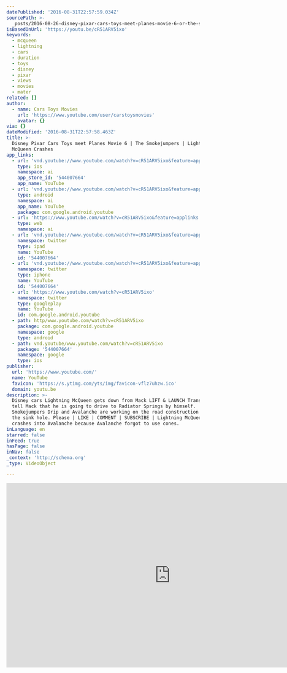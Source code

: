 ```yaml
---
datePublished: '2016-08-31T22:57:59.034Z'
sourcePath: >-
  _posts/2016-08-26-disney-pixar-cars-toys-meet-planes-movie-6-or-the-smokejumper.md
isBasedOnUrl: 'https://youtu.be/cR51ARV5ixo'
keywords:
  - mcqueen
  - lightning
  - cars
  - duration
  - toys
  - disney
  - pixar
  - views
  - movies
  - mater
related: []
author:
  - name: Cars Toys Movies
    url: 'https://www.youtube.com/user/carstoysmovies'
    avatar: {}
via: {}
dateModified: '2016-08-31T22:57:58.463Z'
title: >-
  Disney Pixar Cars Toys meet Planes Movie 6 | The Smokejumpers | Lightning
  McQueen Crashes
app_links:
  - url: 'vnd.youtube://www.youtube.com/watch?v=cR51ARV5ixo&feature=applinks'
    type: ios
    namespace: ai
    app_store_id: '544007664'
    app_name: YouTube
  - url: 'vnd.youtube://www.youtube.com/watch?v=cR51ARV5ixo&feature=applinks'
    type: android
    namespace: ai
    app_name: YouTube
    package: com.google.android.youtube
  - url: 'https://www.youtube.com/watch?v=cR51ARV5ixo&feature=applinks'
    type: web
    namespace: ai
  - url: 'vnd.youtube://www.youtube.com/watch?v=cR51ARV5ixo&feature=applinks'
    namespace: twitter
    type: ipad
    name: YouTube
    id: '544007664'
  - url: 'vnd.youtube://www.youtube.com/watch?v=cR51ARV5ixo&feature=applinks'
    namespace: twitter
    type: iphone
    name: YouTube
    id: '544007664'
  - url: 'https://www.youtube.com/watch?v=cR51ARV5ixo'
    namespace: twitter
    type: googleplay
    name: YouTube
    id: com.google.android.youtube
  - path: http/www.youtube.com/watch?v=cR51ARV5ixo
    package: com.google.android.youtube
    namespace: google
    type: android
  - path: vnd.youtube/www.youtube.com/watch?v=cR51ARV5ixo
    package: '544007664'
    namespace: google
    type: ios
publisher:
  url: 'https://www.youtube.com/'
  name: YouTube
  favicon: 'https://s.ytimg.com/yts/img/favicon-vflz7uhzw.ico'
  domain: youtu.be
description: >-
  Disney cars Lightning McQueen gets down from Mack LIFT & LAUNCH Transporter to
  tell Mack that he is going to drive to Radiator Springs by himself.
  Smokejumpers Drip and Avalanche are working on the road construction filling
  the sink hole. Please | LIKE | COMMENT | SUBSCRIBE | Lightning McQueen almost
  crashes into Avalanche because Avalanche forgot to use cones.
inLanguage: en
starred: false
inFeed: true
hasPage: false
inNav: false
_context: 'http://schema.org'
_type: VideoObject

---
```

<iframe src="https://cdn.embedly.com/widgets/media.html?src=https%3A%2F%2Fwww.youtube.com%2Fembed%2FcR51ARV5ixo%3Ffeature%3Doembed&amp;url=http%3A%2F%2Fwww.youtube.com%2Fwatch%3Fv%3DcR51ARV5ixo&amp;image=https%3A%2F%2Fi.ytimg.com%2Fvi%2FcR51ARV5ixo%2Fhqdefault.jpg&amp;key=b7d04c9b404c499eba89ee7072e1c4f7&amp;type=text%2Fhtml&amp;schema=youtube" width="854" height="480" scrolling="no" frameborder="0" allowfullscreen="" style=""></iframe>